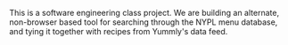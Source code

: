 This is a software engineering class project. We are building an alternate, non-browser based tool for searching through the NYPL menu database, and tying it together with recipes from Yummly's data feed.